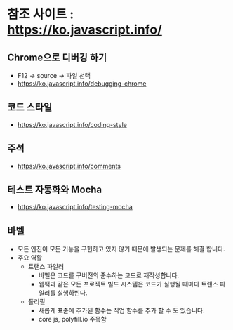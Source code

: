 # 참조 사이트 : https://ko.javascript.info/

## Chrome으로 디버깅 하기 
* F12 -> source -> 파일 선택 
* https://ko.javascript.info/debugging-chrome

## 코드 스타일 
* https://ko.javascript.info/coding-style
  
## 주석
* https://ko.javascript.info/comments 
  
## 테스트 자동화와 Mocha
* https://ko.javascript.info/testing-mocha
  
## 바벨
* 모든 엔진이 모든 기능을 구현하고 있지 않기 때문에 발생되는 문제를 해결 합니다. 
* 주요 역활
  * 트랜스 파일러 
    * 바벨은 코드를 구버전의 준수하는 코드로 재작성합니다. 
    * 웹팩과 같은 모든 프로젝트 빌드 시스템은 코드가 실행될 때마다 트랜스 파일러를 실행하빈다. 
  * 폴리필
    * 새롭게 표준에 추가된 함수는 직업 함수를 추가 할 수 도 있습니다. 
    * core js, polyfill.io 주목함